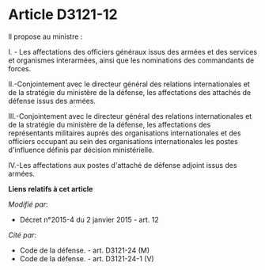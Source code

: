 # Article D3121-12

Il propose au ministre : 

I. - Les affectations des officiers généraux issus des armées et des services et organismes interarmées, ainsi que les
nominations des commandants de forces. 

II.-Conjointement avec le directeur général des relations internationales et de la stratégie du ministère de la défense, les
affectations des attachés de défense issus des armées. 

III.-Conjointement avec le directeur général des relations internationales et de la stratégie du ministère de la défense, les
affectations des représentants militaires auprès des organisations internationales et des officiers occupant au sein des
organisations internationales les postes d'influence définis par décision ministérielle. 

IV.-Les affectations aux postes d'attaché de défense adjoint issus des armées.

**Liens relatifs à cet article**

_Modifié par_:

  - Décret n°2015-4 du 2 janvier 2015 - art. 12

_Cité par_:

  - Code de la défense. - art. D3121-24 (M)
  - Code de la défense. - art. D3121-24-1 (V)
